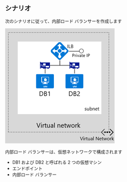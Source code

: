 ## シナリオ

次のシナリオに従って、内部ロード バランサーを作成します

![イメージの説明](./media/load-balancer-get-started-ilb-scenario-include/figure1.png)

内部ロード バランサーは、仮想ネットワークで構成されます  
- DB1 および DB2 と呼ばれる 2 つの仮想マシン<BR> 
- エンドポイント <BR> 
- 内部ロード バランサー<BR>

<!----HONumber=AcomDC_1223_2015-->
